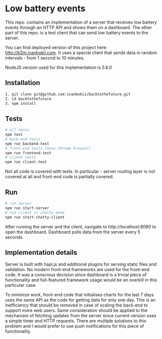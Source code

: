 Low battery events
===============
This repo. contains an implementation of a server that receives low battery events through an HTTP API and shows them on a dashboard. The other part of this repo. is a test client that can send low battery events to the server.

You can find deployed version of this project here: http://b2m.ivanbokii.com. It uses a special client that sends data in 
random intervals - from 1 second to 10 minutes.

NodeJS version used for this implementation is 5.6.0

Installation
----------------
```bash
1. git clone git@github.com:ivanbokii/backtothefuture.git
2. cd backtothefuture
3. npm install
```

Tests
-------
```bash
# all tests
npm test
# back-end tests
npm run backend-test
# front-end tests (Uses Chrome browser)
npm run frontend-test
# client tests
npm run client-test
```
Not all code is covered with tests. In particular - server routing layer is not covered at all and front-end code is partially covered.

Run
-----
```bash
# run server
npm run start-server
# run client in chatty mode
npm run start-chatty-client
```
After running the server and the client, navigate to *http://localhost:8080* to open the dashboard. Dashboard polls data from the server every 5 seconds.

Implementation details
---------------------------------
Server is built with hapi.js and additional plugins for serving static files and validation.  No modern front-end frameworks are used for the front-end code. It was a conscious decision since dashboard is a trivial piece of functionality and full-featured framework usage would be an overkill in this particular case.

To minimize work, front-end code that initialises charts for the last 7 days uses the same API as the code for getting data for only one day. This is an inefficiency that should be removed in case of scaling the back-end to support more web users. Same consideration should be applied to the mechanism of fetching updates from the server since current version uses a simple timer and HTTP requests. There are multiple solutions to this problem and I would prefer to use push notifications for this piece of functionality.
